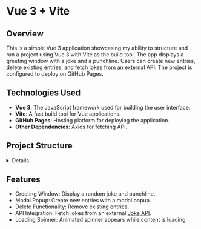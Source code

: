 # Vue 3 + Vite

## Overview

This is a simple Vue 3 application showcasing my ability to structure and run a project using Vue 3 with Vite as the build tool. The app displays a greeting window with a joke and a punchline. Users can create new entries, delete existing entries, and fetch jokes from an external API. The project is configured to deploy on GitHub Pages.

## Technologies Used

- **Vue 3**: The JavaScript framework used for building the user interface.
- **Vite**: A fast build tool for Vue applications.
- **GitHub Pages**: Hosting platform for deploying the application.
- **Other Dependencies**: Axios for fetching API.

## Project Structure

<details>
vue_app/
│
├── public/
│   ├── close.svg
│   └── ...
├── src/
│   ├── components/
│   │   ├── UI   
│   │   │   ├── MyButton.vue
│   │   │   └── MyModal.vue
│   │   ├── PostItem.vue
│   │   ├── PostList.vue
│   │   ├── PostForm.vue
│   │   └── ...
│   ├── App.vue
│   ├── main.js
│   └── ...
├── .gitignore
├── vite.config.js
├── package.json
├── README.md
└── ...
</details>

## Features

- Greeting Window: Display a random joke and punchline.
- Modal Popup: Create new entries with a modal popup.
- Delete Functionality: Remove existing entries.
- API Integration: Fetch jokes from an external [Joke API](https://github.com/15Dkatz/official_joke_api).
- Loading Spinner: Animated spinner appears while content is loading.
